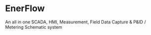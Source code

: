 # EnerFlow
 An all in one SCADA, HMI, Measurement, Field Data Capture & P&ID / Metering Schematic system
